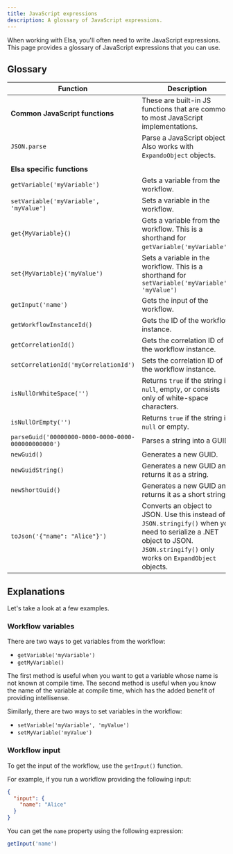 ```yaml
---
title: JavaScript expressions
description: A glossary of JavaScript expressions.
---
```


When working with Elsa, you'll often need to write JavaScript expressions. This page provides a glossary of JavaScript expressions that you can use.

## Glossary

| Function                                            | Description                                                                                                                                                                   | Example                    |
|-----------------------------------------------------|-------------------------------------------------------------------------------------------------------------------------------------------------------------------------------|----------------------------|
| **Common JavaScript functions**                     | These are built-in JS functions that are common to most JavaScript implementations.                                                                                           |                            |
| `JSON.parse`                                        | Parse a JavaScript object. Also works with `ExpandoObject` objects.                                                                                                           |                            |
|                                                     |                                                                                                                                                                               |                            |
| **Elsa specific functions**                         |                                                                                                                                                                               |                            |
| `getVariable('myVariable')`                         | Gets a variable from the workflow.                                                                                                                                            |                            |
| `setVariable('myVariable', 'myValue')`              | Sets a variable in the workflow.                                                                                                                                              |                            |
| `get{MyVariable}()`                                 | Gets a variable from the workflow. This is a shorthand for `getVariable('myVariable')`.                                                                                       | `getMyVariable()`          |
| `set{MyVariable}('myValue')`                        | Sets a variable in the workflow. This is a shorthand for `setVariable('myVariable', 'myValue')`                                                                               | `setMyVariable('myValue')` |
| `getInput('name')`                                  | Gets the input of the workflow.                                                                                                                                               |                            |
| `getWorkflowInstanceId()`                           | Gets the ID of the workflow instance.                                                                                                                                         |                            |
| `getCorrelationId()`                                | Gets the correlation ID of the workflow instance.                                                                                                                             |                            |
| `setCorrelationId('myCorrelationId')`               | Sets the correlation ID of the workflow instance.                                                                                                                             |                            |
| `isNullOrWhiteSpace('')`                            | Returns `true` if the string is `null`, empty, or consists only of white-space characters.                                                                                    |                            |
| `isNullOrEmpty('')`                                 | Returns `true` if the string is `null` or empty.                                                                                                                              |                            |
| `parseGuid('00000000-0000-0000-0000-000000000000')` | Parses a string into a GUID.                                                                                                                                                  |                            |
| `newGuid()`                                         | Generates a new GUID.                                                                                                                                                         |                            |
| `newGuidString()`                                   | Generates a new GUID and returns it as a string.                                                                                                                              |                            |
| `newShortGuid()`                                    | Generates a new GUID and returns it as a short string.                                                                                                                        |                            |
| `toJson('{"name": "Alice"}')`                       | Converts an object to JSON. Use this instead of `JSON.stringify()` when you need to serialize a .NET object to JSON. `JSON.stringify()` only works on `ExpandObject` objects. |                            |

## Explanations

Let's take a look at a few examples.

### Workflow variables

There are two ways to get variables from the workflow:

- `getVariable('myVariable')`
- `getMyVariable()`

The first method is useful when you want to get a variable whose name is not known at compile time.
The second method is useful when you know the name of the variable at compile time, which has the added benefit of providing intellisense.

Similarly, there are two ways to set variables in the workflow:

- `setVariable('myVariable', 'myValue')`
- `setMyVariable('myValue')`

### Workflow input

To get the input of the workflow, use the `getInput()` function.

For example, if you run a workflow providing the following input:

```json
{
  "input": {
    "name": "Alice"
  }
}
```

You can get the `name` property using the following expression:

```javascript
getInput('name')
```